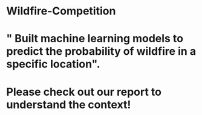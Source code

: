 # Wildfire-Competition
# " Built machine learning models to predict the probability of wildfire in a specific location". 
# Please check out our report to understand the context!
